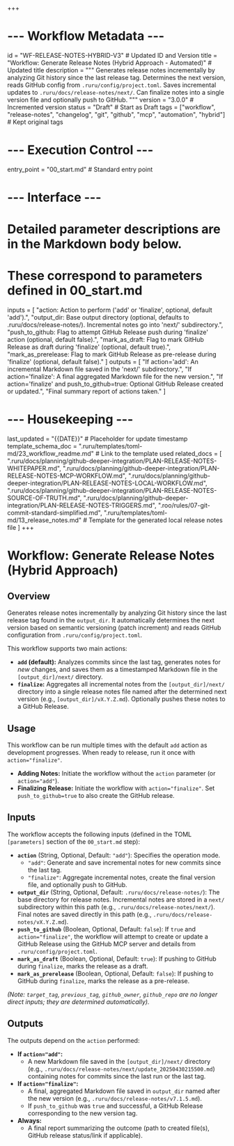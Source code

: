 +++
# --- Workflow Metadata ---
id = "WF-RELEASE-NOTES-HYBRID-V3" # Updated ID and Version
title = "Workflow: Generate Release Notes (Hybrid Approach - Automated)" # Updated title
description = """
Generates release notes incrementally by analyzing Git history since the last release tag.
Determines the next version, reads GitHub config from `.ruru/config/project.toml`.
Saves incremental updates to `.ruru/docs/release-notes/next/`.
Can finalize notes into a single version file and optionally push to GitHub.
"""
version = "3.0.0" # Incremented version
status = "Draft" # Start as Draft
tags = ["workflow", "release-notes", "changelog", "git", "github", "mcp", "automation", "hybrid"] # Kept original tags

# --- Execution Control ---
entry_point = "00_start.md" # Standard entry point

# --- Interface ---
# Detailed parameter descriptions are in the Markdown body below.
# These correspond to parameters defined in 00_start.md
inputs = [
    "action: Action to perform ('add' or 'finalize', optional, default 'add').",
    "output_dir: Base output directory (optional, defaults to .ruru/docs/release-notes/). Incremental notes go into 'next/' subdirectory.",
    "push_to_github: Flag to attempt GitHub Release push during 'finalize' action (optional, default false).",
    "mark_as_draft: Flag to mark GitHub Release as draft during 'finalize' (optional, default true).",
    "mark_as_prerelease: Flag to mark GitHub Release as pre-release during 'finalize' (optional, default false)."
]
outputs = [
    "If action='add': An incremental Markdown file saved in the 'next/' subdirectory.",
    "If action='finalize': A final aggregated Markdown file for the new version.",
    "If action='finalize' and push_to_github=true: Optional GitHub Release created or updated.",
    "Final summary report of actions taken."
]

# --- Housekeeping ---
last_updated = "{{DATE}}" # Placeholder for update timestamp
template_schema_doc = ".ruru/templates/toml-md/23_workflow_readme.md" # Link to the template used
related_docs = [
    ".ruru/docs/planning/github-deeper-integration/PLAN-RELEASE-NOTES-WHITEPAPER.md",
    ".ruru/docs/planning/github-deeper-integration/PLAN-RELEASE-NOTES-MCP-WORKFLOW.md",
    ".ruru/docs/planning/github-deeper-integration/PLAN-RELEASE-NOTES-LOCAL-WORKFLOW.md",
    ".ruru/docs/planning/github-deeper-integration/PLAN-RELEASE-NOTES-SOURCE-OF-TRUTH.md",
    ".ruru/docs/planning/github-deeper-integration/PLAN-RELEASE-NOTES-TRIGGERS.md",
    ".roo/rules/07-git-commit-standard-simplified.md",
    ".ruru/templates/toml-md/13_release_notes.md" # Template for the generated local release notes file
]
+++

# Workflow: Generate Release Notes (Hybrid Approach)

## Overview

Generates release notes incrementally by analyzing Git history since the last release tag found in the `output_dir`. It automatically determines the next version based on semantic versioning (patch increment) and reads GitHub configuration from `.ruru/config/project.toml`.

This workflow supports two main actions:
*   **`add` (default):** Analyzes commits since the last tag, generates notes for *new* changes, and saves them as a timestamped Markdown file in the `[output_dir]/next/` directory.
*   **`finalize`:** Aggregates all incremental notes from the `[output_dir]/next/` directory into a single release notes file named after the determined next version (e.g., `[output_dir]/vX.Y.Z.md`). Optionally pushes these notes to a GitHub Release.

## Usage

This workflow can be run multiple times with the default `add` action as development progresses. When ready to release, run it once with `action="finalize"`.

*   **Adding Notes:** Initiate the workflow without the `action` parameter (or `action="add"`).
*   **Finalizing Release:** Initiate the workflow with `action="finalize"`. Set `push_to_github=true` to also create the GitHub release.

## Inputs

The workflow accepts the following inputs (defined in the TOML `[parameters]` section of the `00_start.md` step):

*   **`action`** (String, Optional, Default: `"add"`): Specifies the operation mode.
    *   `"add"`: Generate and save incremental notes for new commits since the last tag.
    *   `"finalize"`: Aggregate incremental notes, create the final version file, and optionally push to GitHub.
*   **`output_dir`** (String, Optional, Default: `.ruru/docs/release-notes/`): The base directory for release notes. Incremental notes are stored in a `next/` subdirectory within this path (e.g., `.ruru/docs/release-notes/next/`). Final notes are saved directly in this path (e.g., `.ruru/docs/release-notes/vX.Y.Z.md`).
*   **`push_to_github`** (Boolean, Optional, Default: `false`): If `true` and `action="finalize"`, the workflow will attempt to create or update a GitHub Release using the GitHub MCP server and details from `.ruru/config/project.toml`.
*   **`mark_as_draft`** (Boolean, Optional, Default: `true`): If pushing to GitHub during `finalize`, marks the release as a draft.
*   **`mark_as_prerelease`** (Boolean, Optional, Default: `false`): If pushing to GitHub during `finalize`, marks the release as a pre-release.

*(Note: `target_tag`, `previous_tag`, `github_owner`, `github_repo` are no longer direct inputs; they are determined automatically).*

## Outputs

The outputs depend on the `action` performed:

*   **If `action="add"`:**
    *   A new Markdown file saved in the `[output_dir]/next/` directory (e.g., `.ruru/docs/release-notes/next/update_20250430215500.md`) containing notes for commits since the last run or the last tag.
*   **If `action="finalize"`:**
    *   A final, aggregated Markdown file saved in `output_dir` named after the new version (e.g., `.ruru/docs/release-notes/v7.1.5.md`).
    *   If `push_to_github` was `true` and successful, a GitHub Release corresponding to the new version tag.
*   **Always:**
    *   A final report summarizing the outcome (path to created file(s), GitHub release status/link if applicable).
